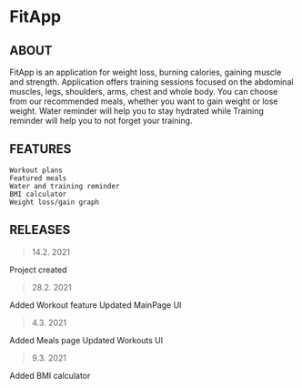 # FitApp

## ABOUT
FitApp is an application for weight loss, burning calories, gaining muscle and strength. Application offers training sessions focused on the abdominal muscles, legs, shoulders, arms, chest and whole body. You can choose from our recommended meals, whether you want to gain weight or lose weight. Water reminder will help you to stay hydrated while Training reminder will help you to not forget your training.

## FEATURES
```
Workout plans
Featured meals
Water and training reminder
BMI calculator
Weight loss/gain graph
```
## RELEASES
> 14.2. 2021

Project created

>28.2. 2021

Added Workout feature
Updated MainPage UI

>4.3. 2021

Added Meals page
Updated Workouts UI

>9.3. 2021

Added BMI calculator

